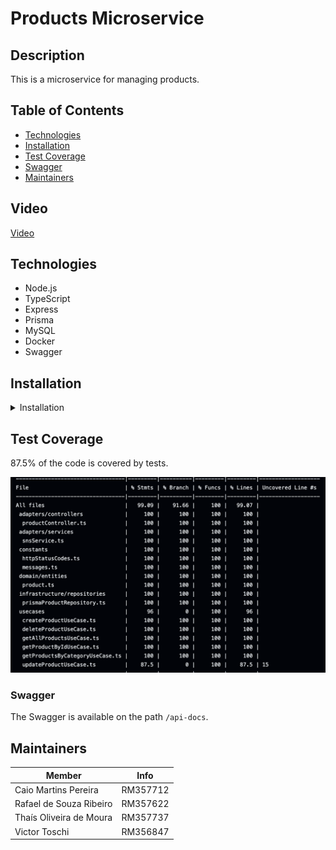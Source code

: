# Products Microservice

## Description

This is a microservice for managing products.

## Table of Contents

- [Technologies](#technologies)
- [Installation](#installation)
- [Test Coverage](#test-coverage)
- [Swagger](#swagger)
- [Maintainers](#maintainers)

## Video

[Video](./docs/products-microservice.mp4)

## Technologies

- Node.js
- TypeScript
- Express
- Prisma
- MySQL
- Docker
- Swagger

## Installation

<details>
<summary>Installation</summary>

### Prerequisites

- Node.js (v22+)
- MySQL installed and running
- Docker

### Configure Environment Variables

Create a `.env` file in the project root with the following variables:

```
DATABASE_URL=mysql://root:admin123@localhost:3306/product
PORT=3000
```

Replace the database credentials (root, admin123, etc.) with your MySQL setup.

### Running the Project

Install the dependencies:

```
npm install
```

#### Development Mode

Start the application with auto-reload for development:

```
npm run dev
```

#### Production Mode

Build the application:

```
npm run build
```

Start the compiled application:

```
npm start
```

#### With Docker

Build and run the Docker container:

```
docker-compose up -d
```

#### Testing

Run unit tests with:

```
npm run test
```

### Using Prisma

#### What is Prisma?

Prisma is used as the ORM (Object-Relational Mapper) for this microservice. It simplifies database schema management and provides type-safe queries.

#### Setting Up Prisma

Generate Prisma Client:
After modifying the prisma/schema.prisma file, generate the Prisma client:

```
npx prisma generate
```

#### Run Migrations:

To apply schema changes to your MySQL database, use Prisma migrations:

```
npx prisma migrate dev --name <migration_name>
```

Replace <migration_name> with a descriptive name for the migration.

This will:

- Create a new migration file in prisma/migrations/.
- Apply the migration to your database.

#### View and Manage the Database:

We can use Prisma Studio to explore and edit the database:

```
npx prisma studio
```

</details>

## Test Coverage

87.5% of the code is covered by tests.

![Test Coverage](./docs/coverage-report.png)

### Swagger

The Swagger is available on the path `/api-docs`.

## Maintainers

| Member                        | Info     |
| ----------------------------- | -------- |
| Caio Martins Pereira          | RM357712 |
| Rafael de Souza Ribeiro       | RM357622 |
| Thaís Oliveira de Moura       | RM357737 |
| Victor Toschi                 | RM356847 |